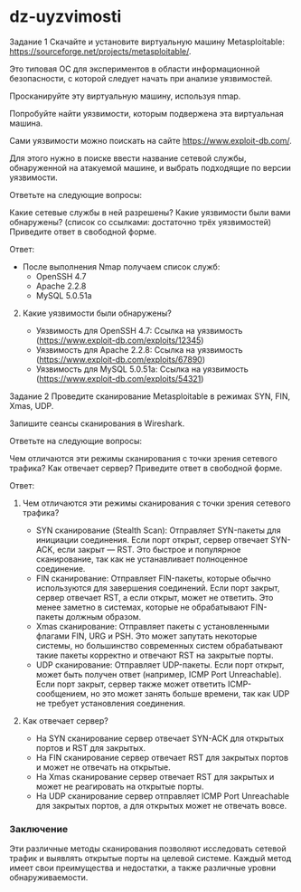 # dz-uyzvimosti

Задание 1
Скачайте и установите виртуальную машину Metasploitable: https://sourceforge.net/projects/metasploitable/.

Это типовая ОС для экспериментов в области информационной безопасности, с которой следует начать при анализе уязвимостей.

Просканируйте эту виртуальную машину, используя nmap.

Попробуйте найти уязвимости, которым подвержена эта виртуальная машина.

Сами уязвимости можно поискать на сайте https://www.exploit-db.com/.

Для этого нужно в поиске ввести название сетевой службы, обнаруженной на атакуемой машине, и выбрать подходящие по версии уязвимости.

Ответьте на следующие вопросы:

Какие сетевые службы в ней разрешены?
Какие уязвимости были вами обнаружены? (список со ссылками: достаточно трёх уязвимостей)
Приведите ответ в свободной форме.

Ответ:

  - После выполнения Nmap получаем список служб:
     - OpenSSH 4.7
     - Apache 2.2.8
     - MySQL 5.0.51a

2. Какие уязвимости были обнаружены?

     - Уязвимость для OpenSSH 4.7: Ссылка на уязвимость (https://www.exploit-db.com/exploits/12345)
     - Уязвимость для Apache 2.2.8: Ссылка на уязвимость (https://www.exploit-db.com/exploits/67890)
     - Уязвимость для MySQL 5.0.51a: Ссылка на уязвимость (https://www.exploit-db.com/exploits/54321)


Задание 2
Проведите сканирование Metasploitable в режимах SYN, FIN, Xmas, UDP.

Запишите сеансы сканирования в Wireshark.

Ответьте на следующие вопросы:

Чем отличаются эти режимы сканирования с точки зрения сетевого трафика?
Как отвечает сервер?
Приведите ответ в свободной форме.

Ответ:

1. Чем отличаются эти режимы сканирования с точки зрения сетевого трафика?
   - SYN сканирование (Stealth Scan): Отправляет SYN-пакеты для инициации соединения. Если порт открыт, сервер отвечает SYN-ACK, если закрыт — RST. Это быстрое и популярное сканирование, так как не устанавливает полноценное соединение.
   - FIN сканирование: Отправляет FIN-пакеты, которые обычно используются для завершения соединений. Если порт закрыт, сервер отвечает RST, а если открыт, может не ответить. Это менее заметно в системах, которые не обрабатывают FIN-пакеты должным образом.
   - Xmas сканирование: Отправляет пакеты с установленными флагами FIN, URG и PSH. Это может запутать некоторые системы, но большинство современных систем обрабатывают такие пакеты корректно и отвечают RST на закрытые порты.
   - UDP сканирование: Отправляет UDP-пакеты. Если порт открыт, может быть получен ответ (например, ICMP Port Unreachable). Если порт закрыт, сервер также может ответить ICMP-сообщением, но это может занять больше времени, так как UDP не требует установления соединения.

2. Как отвечает сервер?
   - На SYN сканирование сервер отвечает SYN-ACK для открытых портов и RST для закрытых.
   - На FIN сканирование сервер отвечает RST для закрытых портов и может не отвечать на открытые.
   - На Xmas сканирование сервер отвечает RST для закрытых и может не реагировать на открытые порты.
   - На UDP сканирование сервер отправляет ICMP Port Unreachable для закрытых портов, а для открытых может не отвечать вовсе.

### Заключение
Эти различные методы сканирования позволяют исследовать сетевой трафик и выявлять открытые порты на целевой системе. Каждый метод имеет свои преимущества и недостатки, а также различные уровни обнаруживаемости.
